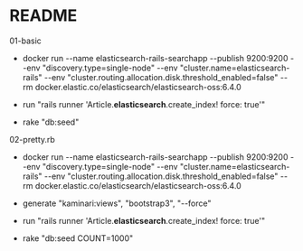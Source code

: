 # README

01-basic

* docker run --name elasticsearch-rails-searchapp --publish 9200:9200 --env "discovery.type=single-node" --env "cluster.name=elasticsearch-rails" --env "cluster.routing.allocation.disk.threshold_enabled=false" --rm docker.elastic.co/elasticsearch/elasticsearch-oss:6.4.0

* run  "rails runner 'Article.__elasticsearch__.create_index! force: true'"
* rake "db:seed"

02-pretty.rb

* docker run --name elasticsearch-rails-searchapp --publish 9200:9200 --env "discovery.type=single-node" --env "cluster.name=elasticsearch-rails" --env "cluster.routing.allocation.disk.threshold_enabled=false" --rm docker.elastic.co/elasticsearch/elasticsearch-oss:6.4.0

* generate "kaminari:views", "bootstrap3", "--force"

* run  "rails runner 'Article.__elasticsearch__.create_index! force: true'"
* rake "db:seed COUNT=1000"



